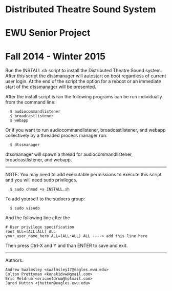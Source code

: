 # Distributed Theatre Sound System 
# EWU Senior Project
# Fall 2014 - Winter 2015 

Run the INSTALL.sh script to install the Distributed Theatre Sound system. After this script the dtssmanager
will autostart on boot regardless of current user login. At the end of the script the option for a reboot
or an immediate start of the dtssmanager will be presented.

After the install script is ran the following programs can be run individually from the command line:

      $ audiocommandlistener
      $ broadcastlistener
      $ webapp

Or if you want to run audiocommandlistener, broadcastlistener, and webapp collectively by a threaded process 
manager run:

      $ dtssmanager

dtssmanager will spawn a thread for audiocommandlistener, broadcastlistener, and webapp.

-----------------------------------------------------------------------------------------------------------
NOTE: You may need to add executable permissions to execute this script and you will need sudo privileges.

      $ sudo chmod +x INSTALL.sh


To add yourself to the sudoers group:

      $ sudo visudo

And the following line after the 
    
    # User privilege specification
    root ALL=(ALL:ALL) ALL
    your_user_name_here ALL=(ALL:ALL) ALL ----> add this line here 

Then press Ctrl-X and Y and than ENTER to save and exit.

--------------------------------------------------------------------------------------------------------------

Authors:

	Andrew Swalmsley <swalmsley17@eagles.ewu.edu>	       
	Colton Prettyman <konakidvw@gmail.com>
	Eric Meldrum <ericmeldrum@hotmail.com>
	Jared Hutton <jhutton@eagles.ewu.edu>